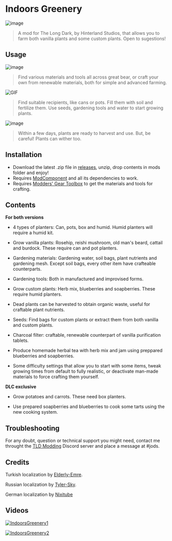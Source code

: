 # Indoors Greenery
![image](https://github.com/Jods-Its/Jods-Indoors-Greenery/blob/main/Images/ThumbIG.png)

 > A mod for The Long Dark, by Hinterland Studios, that allows you to farm both vanilla plants and some custom plants. Open to sugestions!

## Usage
![image](https://github.com/Jods-Its/Jods-Indoors-Greenery/blob/main/Images/Items.png)

> Find various materials and tools all across great bear, or craft your own from renewable materials, both for simple and advanced farming.

![GIF](https://github.com/Jods-Its/Jods-Indoors-Greenery/blob/main/Images/Process.gif)

> Find suitable recipients, like cans or pots. Fill them with soil and fertilize them. Use seeds, gardening tools and water to start growing plants.

![image](https://github.com/Jods-Its/Jods-Indoors-Greenery/blob/main/Images/screen_67d48674-7cd7-4cb0-bc4b-40f3068cc425_hi.png)

> Within a few days, plants are ready to harvest and use. But, be careful! Plants can wither too.

## Installation
 
 * Download the latest .zip file in [releases](https://github.com/Jods-Its/Jods-Indoors-Greenery/releases), unzip, drop contents in mods folder and enjoy!
 * Requires [ModComponent](https://github.com/dommrogers/ModComponent) and all its dependencies to work.
 * Requires [Modders' Gear Toolbox](https://github.com/Jods-Its/Modders-Gear-Toolbox) to get the materials and tools for crafting.

## Contents

**For both versions**

- 4 types of planters: Can, pots, box and humid. Humid planters will require a humid kit.

- Grow vanilla plants: Rosehip, reishi mushroom, old man's beard, cattail and burdock. These require can and pot planters.

- Gardening materials: Gardening water, soil bags, plant nutrients and gardening mesh. Except soil bags, every other item have crafteable counterparts.

- Gardening tools: Both in manufactured and improvised forms.

- Grow custom plants: Herb mix, blueberries and soapberries. These require humid planters.

- Dead plants can be harvested to obtain organic waste, useful for craftable plant nutrients.

- Seeds: Find bags for custom plants or extract them from both vanilla and custom plants.

- Charcoal filter: craftable, renewable counterpart of vanilla purification tablets.

- Produce homemade herbal tea with herb mix and jam using preppared blueberries and soapberries.

- Some difficulty settings that allow you to start with some items, tweak growing times from default to fully realistic, or deactivate man-made materials to force crafting them yourself.

**DLC exclusive**

- Grow potatoes and carrots. These need box planters.

- Use prepared soapberries and blueberries to cook some tarts using the new cooking system.

## Troubleshooting

For any doubt, question or technical support you might need, contact me throught the [TLD Modding](https://discord.com/invite/nb2jQez) Discord server and place a message at #jods.

## Credits

Turkish localization by [Elderly-Emre](https://github.com/Elderly-Emre).

Russian localization by [Tyler-Sky](https://github.com/Tyler-Sky).

German localization by [Nixitube](https://github.com/NixiTube)

## Videos 

[![IndoorsGreenery1](https://img.youtube.com/vi/D5NFKwXOKnI/0.jpg)](https://www.youtube.com/watch?v=D5NFKwXOKnI)

[![IndoorsGreenery2](https://img.youtube.com/vi/Zo4PJyCSKws/0.jpg)](https://www.youtube.com/watch?v=Zo4PJyCSKws)


